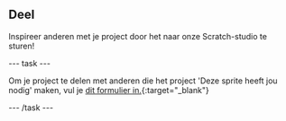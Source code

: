 ## Deel

Inspireer anderen met je project door het naar onze Scratch-studio te sturen!

--- task ---

Om je project te delen met anderen die het project 'Deze sprite heeft jou nodig' maken, vul je [dit formulier in.](https://form.raspberrypi.org/f/community-project-submissions){:target="_blank"}

--- /task ---


